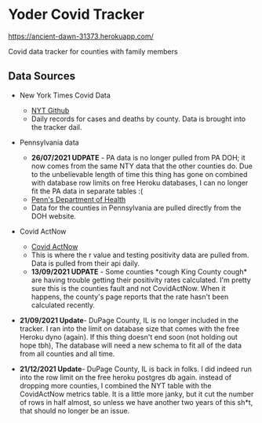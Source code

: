 # Yoder Covid Tracker

https://ancient-dawn-31373.herokuapp.com/

Covid data tracker for counties with family members

## Data Sources

*  New York Times Covid Data
	*  [NYT Github](https://github.com/nytimes/covid-19-data)
	*  Daily records for cases and deaths by county. Data is brought into the tracker dail.
* Pennsylvania data
	* 	**26/07/2021 UDPATE** - PA data is no longer pulled from PA DOH; it now comes from the same NTY data that the other counties do. Due to the unbelievable length of time this thing has gone on combined with database row limits on free Heroku databases, I can no longer fit the PA data in separate tables :(
	* 	[Penn's Department of Health](https://www.health.pa.gov/topics/disease/coronavirus/Pages/Cases.aspx)
	*  Data for the counties in Pennsylvania are pulled directly from the DOH website.
*  Covid ActNow
	*  [Covid ActNow](href=https://covidactnow.org/)
	*  This is where the r value and testing positivity data are pulled from. Data is pulled from their api daily.
	*  **13/09/2021 UDPATE**  - Some counties \*cough King County cough* are having trouble getting their positivity rates calculated. I'm pretty sure this is the counties fault and not CovidActNow. When it happens, the county's page reports that the rate hasn't been calculated recently.  
*  **21/09/2021 Update**- DuPage County, IL is no longer included in the tracker. I ran into the limit on database size that comes with the free Heroku dyno (again). If this thing doesn't end soon (not holding out hope tbh), The database will need a new schema to fit all of the data from all counties and all time.

*  **21/12/2021 Update**- DuPage County, IL is back in folks. I did indeed run into the row limit on the free heroku postgres db again. instead of dropping more counties, I combined the NYT table with the CovidActNow metrics table. It is a little more janky, but it cut the number of rows in half almost, so unless we have another two years of this sh*t, that should no longer be an issue.